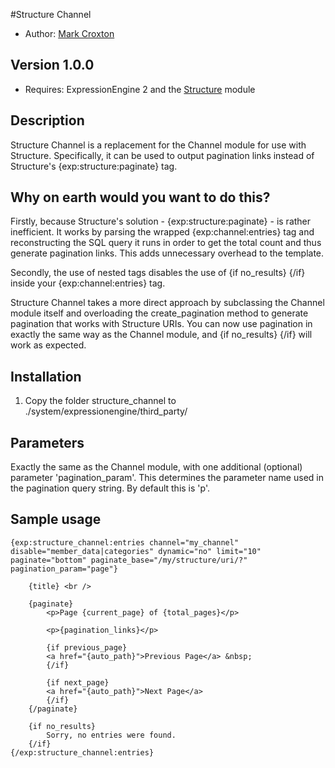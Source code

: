 #Structure Channel

* Author: [Mark Croxton](http://hallmark-design.co.uk/)

## Version 1.0.0

* Requires: ExpressionEngine 2 and the [Structure](http://buildwithstructure.com/) module

## Description

Structure Channel is a replacement for the Channel module for use with Structure.
Specifically, it can be used to output pagination links instead of Structure's {exp:structure:paginate} tag.

## Why on earth would you want to do this? 

Firstly, because Structure's solution - {exp:structure:paginate} - is rather inefficient. It works by parsing the wrapped {exp:channel:entries} tag and reconstructing the SQL query it runs in order to get the total count and thus generate pagination links. This adds unnecessary overhead to the template.

Secondly, the use of nested tags disables the use of {if no_results} {/if} inside your {exp:channel:entries} tag.

Structure Channel takes a more direct approach by subclassing the Channel module itself and overloading the create_pagination method to generate pagination that works with Structure URIs. You can now use pagination in exactly the same way as the Channel module, and {if no_results} {/if} will work as expected.


## Installation

1. Copy the folder structure_channel to ./system/expressionengine/third_party/


## Parameters

Exactly the same as the Channel module, with one additional (optional) parameter 'pagination_param'. This determines the parameter name used in the pagination query string. By default this is 'p'.


## Sample usage

	{exp:structure_channel:entries channel="my_channel" disable="member_data|categories" dynamic="no" limit="10" paginate="bottom" paginate_base="/my/structure/uri/?" pagination_param="page"}

		{title} <br />

		{paginate} 
			<p>Page {current_page} of {total_pages}</p>
		
			<p>{pagination_links}</p>
		
			{if previous_page}
			<a href="{auto_path}">Previous Page</a> &nbsp;
			{/if}

			{if next_page}
			<a href="{auto_path}">Next Page</a>
			{/if}	
		{/paginate}	

		{if no_results}
			Sorry, no entries were found.
		{/if}
	{/exp:structure_channel:entries}
